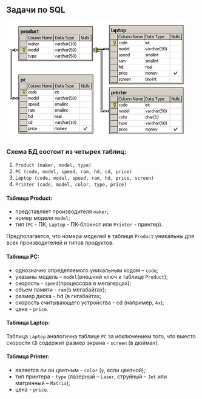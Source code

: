 ## Задачи по SQL

![](assets/computers.gif?raw=true)

### Схема БД состоит из четырех таблиц:
1. `Product (maker, model, type)`
2.  `PC (code, model, speed, ram, hd, cd, price)`
3. `Laptop (code, model, speed, ram, hd, price, screen)`
4. `Printer (code, model, color, type, price)`

#### Таблица Product:
- представляет производителя `maker`;
- номер модели `model`;
- тип (`PC` - ПК, `Laptop` - ПК-блокнот или `Printer` - принтер).

Предполагается, что номера моделей в таблице `Product` уникальны для всех производителей и типов продуктов. 

#### Таблица PC:
- однозначно определяемого уникальным кодом – `code`;
- указаны модель – `model`(внешний ключ к таблице `Product`); 
- скорость - `speed`(процессора в мегагерцах);
- объем памяти - `ram`(в мегабайтах);
- размер диска - hd (в гигабайтах;
- скорость считывающего устройства - cd (например, `4x`);
- цена - `price`.

#### Таблица Laptop:

Таблица `Laptop` аналогична таблице `РС` за исключением того, что вместо
скорости `CD` содержит размер экрана - `screen` (в дюймах).

#### Таблица Printer:
- является ли он цветным - `color` (`y`, если цветной);
- тип принтера - `type` (лазерный – `Laser`, струйный – `Jet` или матричный – `Matrix`);
- цена - `price`.
